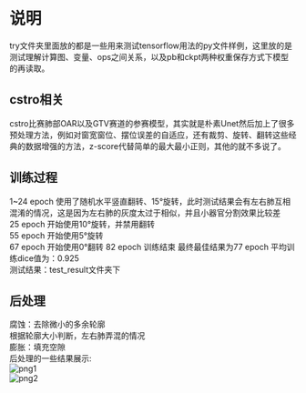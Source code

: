 # 说明

try文件夹里面放的都是一些用来测试tensorflow用法的py文件样例，这里放的是测试理解计算图、变量、ops之间关系，以及pb和ckpt两种权重保存方式下模型的再读取。

## cstro相关

cstro比赛肺部OAR以及GTV赛道的参赛模型，其实就是朴素Unet然后加上了很多预处理方法，例如对窗宽窗位、摆位误差的自适应，还有裁剪、旋转、翻转这些经典的数据增强的方法，z-score代替简单的最大最小正则，其他的就不多说了。

## 训练过程

1~24 epoch 使用了随机水平竖直翻转、15°旋转，此时测试结果会有左右肺互相混淆的情况，这是因为左右肺的灰度太过于相似，并且小器官分割效果比较差  
25 epoch 开始使用10°旋转，并禁用翻转  
55 epoch 开始使用5°旋转  
67 epoch 开始使用0°翻转
82 epoch 训练结束
最终最佳结果为77 epoch 平均训练dice值为：0.925  
测试结果：test_result文件夹下

## 后处理
腐蚀：去除微小的多余轮廓  
根据轮廓大小判断，左右肺弄混的情况  
膨胀：填充空隙  
后处理的一些结果展示:  
![png1](https://raw.githubusercontent.com/sennnnn/Unet-cstro/master/Thoracic_OAR/material/patient_1_slice_52.png)  
![png2](https://raw.githubusercontent.com/sennnnn/Unet-cstro/master/Thoracic_OAR/material/patient_1_slice_62.png)